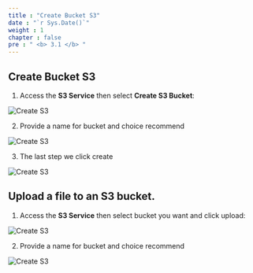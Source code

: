 ```yaml
---
title : "Create Bucket S3"
date : "`r Sys.Date()`"
weight : 1
chapter : false
pre : " <b> 3.1 </b> "
---
```

## Create Bucket S3

1. Access the **S3 Service** then select **Create S3 Bucket**:

![Create S3](/images/3-S3/3.1-creates3/creates3.PNG?featherlight=false&width=90pc)

2. Provide a name for bucket and choice recommend 

![Create S3](/images/3-S3/3.1-creates3/datten.PNG?featherlight=false&width=90pc)

3. The last step we click create

![Create S3](/images/3-S3/3.1-creates3/create.PNG?featherlight=false&width=90pc)

## Upload a file to an S3 bucket.

1. Access the **S3 Service** then select bucket you want and click upload:

![Create S3](/images/3-S3/3.2-pushfile/upload.PNG?featherlight=false&width=90pc)

2. Provide a name for bucket and choice recommend 

![Create S3](/images/3-S3/3.2-pushfile/choosefile.PNG?featherlight=false&width=90pc)

